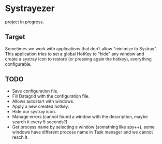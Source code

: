 # Systrayezer

project in progress.

## Target

Sometimes we work with applications that don't allow "minimize to Systray". This application tries to set a global HotKey to "hide" any window and create a systray icon to restore (or pressing again the hotkey), everything configurable.

## TODO

- Save configuration file.
- Fill Datagrid with the configuration file.
- Allows autostart with windows.
- Apply a new created hotkey.
- Hide our systray icon.
- Manage errors (cannot found a window with the description, maybe search it every 5 seconds?)
- Get process name by selecting a window (something like spy++), some windows have different process name in Task manager and we cannot reach it.
